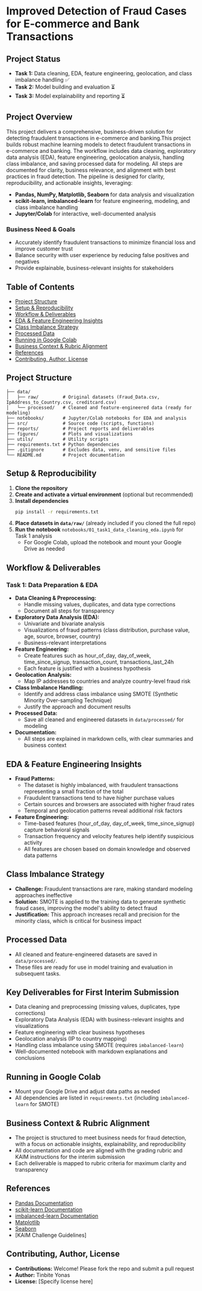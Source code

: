 # Improved Detection of Fraud Cases for E-commerce and Bank Transactions

## Project Status
- **Task 1:** Data cleaning, EDA, feature engineering, geolocation, and class imbalance handling ✅
- **Task 2:** Model building and evaluation ⏳
- **Task 3:** Model explainability and reporting ⏳

## Project Overview
This project delivers a comprehensive, business-driven solution for detecting fraudulent transactions in e-commerce and banking.This project builds robust machine learning models to detect fraudulent transactions in e-commerce and banking. The workflow 
includes data cleaning, exploratory data analysis (EDA), feature engineering, geolocation analysis, handling class imbalance, 
and saving processed data for modeling. All steps are documented for clarity, business relevance, and alignment with best 
practices in fraud detection. The pipeline is designed for clarity, reproducibility, and actionable insights, leveraging:
- **Pandas, NumPy, Matplotlib, Seaborn** for data analysis and visualization
- **scikit-learn, imbalanced-learn** for feature engineering, modeling, and class imbalance handling
- **Jupyter/Colab** for interactive, well-documented analysis

### Business Need & Goals
- Accurately identify fraudulent transactions to minimize financial loss and improve customer trust
- Balance security with user experience by reducing false positives and negatives
- Provide explainable, business-relevant insights for stakeholders

## Table of Contents
- [Project Structure](#project-structure)
- [Setup & Reproducibility](#setup--reproducibility)
- [Workflow & Deliverables](#workflow--deliverables)
- [EDA & Feature Engineering Insights](#eda--feature-engineering-insights)
- [Class Imbalance Strategy](#class-imbalance-strategy)
- [Processed Data](#processed-data)
- [Running in Google Colab](#running-in-google-colab)
- [Business Context & Rubric Alignment](#business-context--rubric-alignment)
- [References](#references)
- [Contributing, Author, License](#contributing-author-license)

## Project Structure
```
├── data/
│   ├── raw/         # Original datasets (Fraud_Data.csv, IpAddress_to_Country.csv, creditcard.csv)
│   └── processed/   # Cleaned and feature-engineered data (ready for modeling)
├── notebooks/       # Jupyter/Colab notebooks for EDA and analysis
├── src/             # Source code (scripts, functions)
├── reports/         # Project reports and deliverables
├── figures/         # Plots and visualizations
├── utils/           # Utility scripts
├── requirements.txt # Python dependencies
├── .gitignore       # Excludes data, venv, and sensitive files
└── README.md        # Project documentation
```

## Setup & Reproducibility
1. **Clone the repository**
2. **Create and activate a virtual environment** (optional but recommended)
3. **Install dependencies**
   ```sh
   pip install -r requirements.txt
   ```
4. **Place datasets in `data/raw/`** (already included if you cloned the full repo)
5. **Run the notebook** `notebooks/01_task1_data_cleaning_eda.ipynb` for Task 1 analysis
   - For Google Colab, upload the notebook and mount your Google Drive as needed

## Workflow & Deliverables
### Task 1: Data Preparation & EDA
- **Data Cleaning & Preprocessing:**
  - Handle missing values, duplicates, and data type corrections
  - Document all steps for transparency
- **Exploratory Data Analysis (EDA):**
  - Univariate and bivariate analysis
  - Visualizations of fraud patterns (class distribution, purchase value, age, source, browser, country)
  - Business-relevant interpretations
- **Feature Engineering:**
  - Create features such as hour_of_day, day_of_week, time_since_signup, transaction_count, transactions_last_24h
  - Each feature is justified with a business hypothesis
- **Geolocation Analysis:**
  - Map IP addresses to countries and analyze country-level fraud risk
- **Class Imbalance Handling:**
  - Identify and address class imbalance using SMOTE (Synthetic Minority Over-sampling Technique)
  - Justify the approach and document results
- **Processed Data:**
  - Save all cleaned and engineered datasets in `data/processed/` for modeling
- **Documentation:**
  - All steps are explained in markdown cells, with clear summaries and business context

## EDA & Feature Engineering Insights
- **Fraud Patterns:**
  - The dataset is highly imbalanced, with fraudulent transactions representing a small fraction of the total
  - Fraudulent transactions tend to have higher purchase values
  - Certain sources and browsers are associated with higher fraud rates
  - Temporal and geolocation patterns reveal additional risk factors
- **Feature Engineering:**
  - Time-based features (hour_of_day, day_of_week, time_since_signup) capture behavioral signals
  - Transaction frequency and velocity features help identify suspicious activity
  - All features are chosen based on domain knowledge and observed data patterns

## Class Imbalance Strategy
- **Challenge:** Fraudulent transactions are rare, making standard modeling approaches ineffective
- **Solution:** SMOTE is applied to the training data to generate synthetic fraud cases, improving the model's ability to detect fraud
- **Justification:** This approach increases recall and precision for the minority class, which is critical for business impact

## Processed Data

- All cleaned and feature-engineered datasets are saved in `data/processed/`.
- These files are ready for use in model training and evaluation in subsequent tasks.

## Key Deliverables for First Interim Submission
- Data cleaning and preprocessing (missing values, duplicates, type corrections)
- Exploratory Data Analysis (EDA) with business-relevant insights and visualizations
- Feature engineering with clear business hypotheses
- Geolocation analysis (IP to country mapping)
- Handling class imbalance using SMOTE (requires `imbalanced-learn`)
- Well-documented notebook with markdown explanations and conclusions

## Running in Google Colab
- Mount your Google Drive and adjust data paths as needed
- All dependencies are listed in `requirements.txt` (including `imbalanced-learn` for SMOTE)

## Business Context & Rubric Alignment
- The project is structured to meet business needs for fraud detection, with a focus on actionable insights, explainability, and reproducibility
- All documentation and code are aligned with the grading rubric and KAIM instructions for the interim submission
- Each deliverable is mapped to rubric criteria for maximum clarity and transparency

## References
- [Pandas Documentation](https://pandas.pydata.org/)
- [scikit-learn Documentation](https://scikit-learn.org/stable/)
- [imbalanced-learn Documentation](https://imbalanced-learn.org/stable/)
- [Matplotlib](https://matplotlib.org/)
- [Seaborn](https://seaborn.pydata.org/)
- [KAIM Challenge Guidelines]

## Contributing, Author, License
- **Contributions:** Welcome! Please fork the repo and submit a pull request
- **Author:** Tinbite Yonas
- **License:** [Specify license here]
